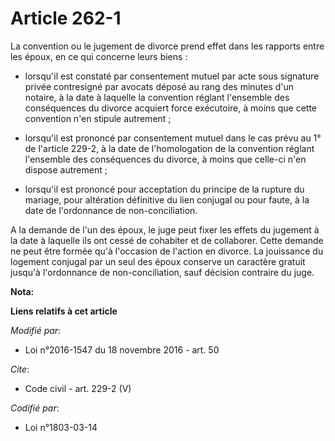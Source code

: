 # Article 262-1

La convention ou le jugement de divorce prend effet dans les rapports entre les époux, en ce qui concerne leurs biens :

- lorsqu'il est constaté par consentement mutuel par acte sous signature privée contresigné par avocats déposé au rang des
minutes d'un notaire, à la date à laquelle la convention réglant l'ensemble des conséquences du divorce acquiert force
exécutoire, à moins que cette convention n'en stipule autrement ;

- lorsqu'il est prononcé par consentement mutuel dans le cas prévu au 1° de l'article 229-2, à la date de l'homologation de
la convention réglant l'ensemble des conséquences du divorce, à moins que celle-ci n'en dispose autrement ;

- lorsqu'il est prononcé pour acceptation du principe de la rupture du mariage, pour altération définitive du lien conjugal
ou pour faute, à la date de l'ordonnance de non-conciliation. 

A la demande de l'un des époux, le juge peut fixer les effets du jugement à la date à laquelle ils ont cessé de cohabiter et
de collaborer. Cette demande ne peut être formée qu'à l'occasion de l'action en divorce. La jouissance du logement conjugal
par un seul des époux conserve un caractère gratuit jusqu'à l'ordonnance de non-conciliation, sauf décision contraire du
juge.

**Nota:**



**Liens relatifs à cet article**

_Modifié par_:

  - Loi n°2016-1547 du 18 novembre 2016 - art. 50

_Cite_:

  - Code civil - art. 229-2 (V)

_Codifié par_:

  - Loi n°1803-03-14
